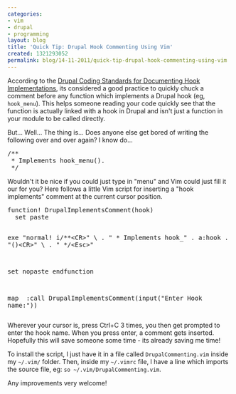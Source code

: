 ```yaml
---
categories:
- vim
- drupal
- programming
layout: blog
title: 'Quick Tip: Drupal Hook Commenting Using Vim'
created: 1321293052
permalink: blog/14-11-2011/quick-tip-drupal-hook-commenting-using-vim
---
```

<p>According to the <a href="http://drupal.org/node/1354#hookimpl">Drupal Coding Standards for Documenting Hook Implementations</a>, its considered a good practice to quickly chuck a comment before any function which implements a Drupal hook (eg, <code>hook_menu</code>). This helps someone reading your code quickly see that the function is actually linked with a hook in Drupal and isn't just a function in your module to be called directly.</p>

<p>But&hellip; Well&hellip; The thing is&hellip; Does anyone else get bored of writing the following over and over again? I know do&hellip;</p>
<!--break-->
<pre language="php">
/**
 * Implements hook_menu().
 */
</pre>

<p>Wouldn't it be nice if you could just type in "menu" and Vim could just fill it our for you? Here follows a little Vim script for inserting a "hook implements" comment at the current cursor position.
<pre language="vim">
function! DrupalImplementsComment(hook)
  set paste

  exe "normal! i/**\<CR>"
  \          . " * Implements hook_" . a:hook . "()\<CR>"
  \          . " */\<Esc>"

  set nopaste
endfunction

map <C-C><C-C><C-C> :call DrupalImplementsComment(input("Enter Hook name:"))<CR>
</pre>

<p>Wherever your cursor is, press Ctrl+C 3 times, you then get prompted to enter the hook name. When you press enter, a comment gets inserted. Hopefully this will save someone some time - its already saving me time!</p>

<p>To install the script, I just have it in a file called <code>DrupalCommenting.vim</code> inside my <code>~/.vim/</code> folder. Then, inside my <code>~/.vimrc</code> file, I have a line which imports the source file, eg: <code>so ~/.vim/DrupalCommenting.vim</code>.</p>

<p>Any improvements very welcome!</p>
